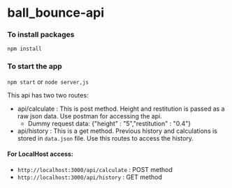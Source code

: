 # ball_bounce-api

### To install packages
`npm install`

### To start the app
`npm start` or `node server,js`

This api has two two routes:
- api/calculate : This is post method. Height and restitution is passed as a raw json data. Use postman for accessing the api.
  - Dummy request data: {"height" : "5","restitution" : "0.4"}
- api/history : This is a get method. Previous history and calculations is stored in `data.json` file. Use this routes to access the history.

#### For LocalHost access:  
- `http://localhost:3000/api/calculate` : POST method
- `http://localhost:3000/api/history` : GET method
